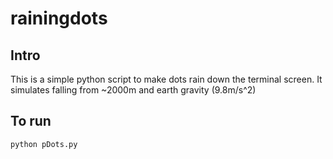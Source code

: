 # rainingdots

## Intro
This is a simple python script to make dots rain down the terminal screen. It simulates falling from ~2000m and earth gravity  (9.8m/s^2)

## To run
```
python pDots.py
```
